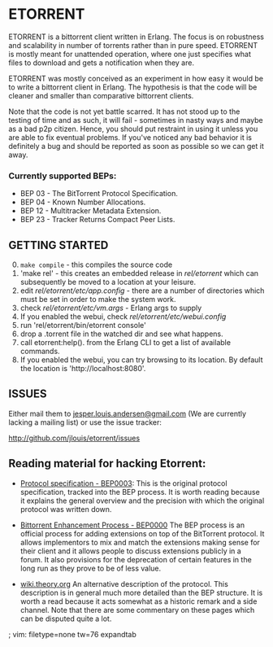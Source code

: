 # ETORRENT

ETORRENT is a bittorrent client written in Erlang. The focus is on
robustness and scalability in number of torrents rather than in pure
speed. ETORRENT is mostly meant for unattended operation, where one
just specifies what files to download and gets a notification when
they are.

ETORRENT was mostly conceived as an experiment in how easy it would be
to write a bittorrent client in Erlang. The hypothesis is that the
code will be cleaner and smaller than comparative bittorrent clients.

Note that the code is not yet battle scarred. It has not stood up to the
testing of time and as such, it will fail - sometimes in nasty ways and
maybe as a bad p2p citizen. Hence, you should put restraint in using it
unless you are able to fix eventual problems. If you've noticed any bad
behavior it is definitely a bug and should be reported as soon as possible
so we can get it away.

### Currently supported BEPs:

   * BEP 03 - The BitTorrent Protocol Specification.
   * BEP 04 - Known Number Allocations.
   * BEP 12 - Multitracker Metadata Extension.
   * BEP 23 - Tracker Returns Compact Peer Lists.

## GETTING STARTED

   0. `make compile` - this compiles the source code
   1. 'make rel' - this creates an embedded release in *rel/etorrent* which
      can subsequently be moved to a location at your leisure.
   2. edit *rel/etorrent/etc/app.config* - there are a number of directories
      which must be set in order to make the system work.
   3. check *rel/etorrent/etc/vm.args* - Erlang args to supply
   4. If you enabled the webui, check *rel/etorrent/etc/webui.config*
   5. run 'rel/etorrent/bin/etorrent console'
   6. drop a .torrent file in the watched dir and see what happens.
   7. call etorrent:help(). from the Erlang CLI to get a list of available
      commands.
   8. If you enabled the webui, you can try browsing to its location. By default the location is 'http://localhost:8080'.

## ISSUES

Either mail them to jesper.louis.andersen@gmail.com (We are
currently lacking a mailing list) or use the issue tracker:

  http://github.com/jlouis/etorrent/issues

## Reading material for hacking Etorrent:

   - [Protocol specification - BEP0003](http://www.bittorrent.org/beps/bep_0003.html):
     This is the original protocol specification, tracked into the BEP
     process. It is worth reading because it explains the general overview
     and the precision with which the original protocol was written down.

   - [Bittorrent Enhancement Process - BEP0000](http://www.bittorrent.org/beps/bep_0000.html)
     The BEP process is an official process for adding extensions on top of
     the BitTorrent protocol. It allows implementors to mix and match the
     extensions making sense for their client and it allows people to
     discuss extensions publicly in a forum. It also provisions for the
     deprecation of certain features in the long run as they prove to be of
     less value.

   - [wiki.theory.org](http://wiki.theory.org/Main_Page)
     An alternative description of the protocol. This description is in
     general much more detailed than the BEP structure. It is worth a read
     because it acts somewhat as a historic remark and a side channel. Note
     that there are some commentary on these pages which can be disputed
     quite a lot.

; vim: filetype=none tw=76 expandtab
